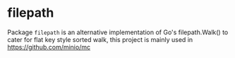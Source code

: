 # filepath

Package `filepath` is an alternative implementation of Go's filepath.Walk() to cater for flat key style sorted walk, this project is mainly used in https://github.com/minio/mc

